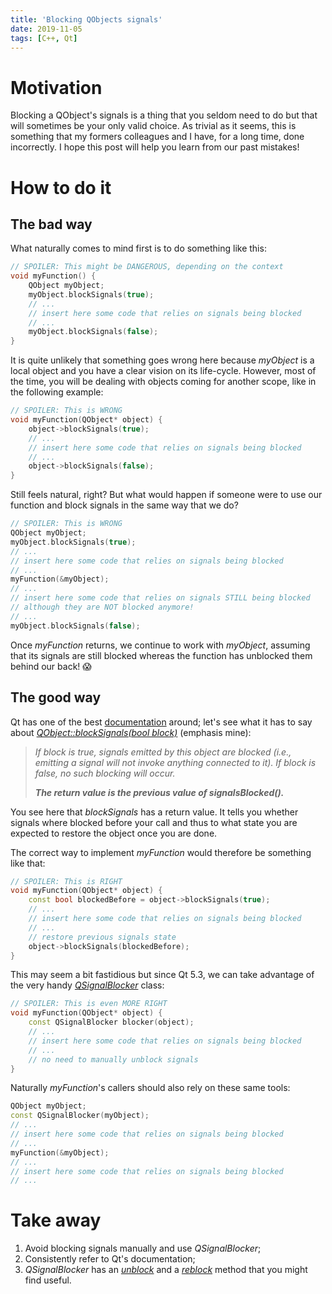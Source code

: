 ```yaml
---
title: 'Blocking QObjects signals'
date: 2019-11-05
tags: [C++, Qt]
---
```


# Motivation

Blocking a QObject's signals is a thing that you seldom need to do but that will sometimes be your only valid choice. As trivial as it seems, this is something that my formers colleagues and I have, for a long time, done incorrectly. I hope this post will help you learn from our past mistakes!

# How to do it

## The bad way

What naturally comes to mind first is to do something like this:

```cpp
// SPOILER: This might be DANGEROUS, depending on the context
void myFunction() {
    QObject myObject;
    myObject.blockSignals(true);
    // ...
    // insert here some code that relies on signals being blocked
    // ...
    myObject.blockSignals(false);
}
```

It is quite unlikely that something goes wrong here because _myObject_ is a local object and you have a clear vision on its life-cycle. However, most of the time, you will be dealing with objects coming for another scope, like in the following example:

```cpp
// SPOILER: This is WRONG
void myFunction(QObject* object) {
    object->blockSignals(true);
    // ...
    // insert here some code that relies on signals being blocked
    // ...
    object->blockSignals(false);
}
```

Still feels natural, right? But what would happen if someone were to use our function and block signals in the same way that we do?

```cpp
// SPOILER: This is WRONG
QObject myObject;
myObject.blockSignals(true);
// ...
// insert here some code that relies on signals being blocked
// ...
myFunction(&myObject);
// ...
// insert here some code that relies on signals STILL being blocked
// although they are NOT blocked anymore!
// ...
myObject.blockSignals(false);
```

Once _myFunction_ returns, we continue to work with _myObject_, assuming that its signals are still blocked whereas the function has unblocked them behind our back! 😱

## The good way

Qt has one of the best [documentation](https://doc.qt.io/qt-5/reference-overview.html#) around; let's see what it has to say about [_QObject::blockSignals(bool block)_](https://doc.qt.io/qt-5/qobject.html#blockSignals) (emphasis mine):

> _If block is true, signals emitted by this object are blocked (i.e., emitting a signal will not invoke anything connected to it). If block is false, no such blocking will occur._
>
> **_The return value is the previous value of signalsBlocked()._**

You see here that _blockSignals_ has a return value. It tells you whether signals where blocked before your call and thus to what state you are expected to restore the object once you are done.

The correct way to implement _myFunction_ would therefore be something like that:

```cpp
// SPOILER: This is RIGHT
void myFunction(QObject* object) {
    const bool blockedBefore = object->blockSignals(true);
    // ...
    // insert here some code that relies on signals being blocked
    // ...
    // restore previous signals state
    object->blockSignals(blockedBefore);
}
```

This may seem a bit fastidious but since Qt 5.3, we can take advantage of the very handy [_QSignalBlocker_](https://doc.qt.io/qt-5/qsignalblocker.html) class:

```cpp
// SPOILER: This is even MORE RIGHT
void myFunction(QObject* object) {
    const QSignalBlocker blocker(object);
    // ...
    // insert here some code that relies on signals being blocked
    // ...
    // no need to manually unblock signals
}
```

Naturally _myFunction_'s callers should also rely on these same tools:

```cpp
QObject myObject;
const QSignalBlocker(myObject);
// ...
// insert here some code that relies on signals being blocked
// ...
myFunction(&myObject);
// ...
// insert here some code that relies on signals being blocked
// ...
```

# Take away

1. Avoid blocking signals manually and use _QSignalBlocker_;
2. Consistently refer to Qt's documentation;
3. _QSignalBlocker_ has an [_unblock_](https://doc.qt.io/qt-5/qsignalblocker.html#unblock) and a [_reblock_](https://doc.qt.io/qt-5/qsignalblocker.html#reblock) method that you might find useful.
